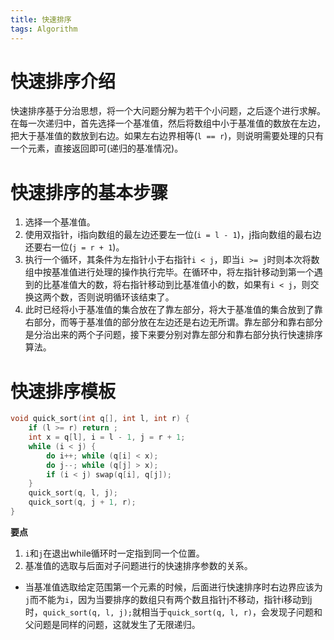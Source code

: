 ```yaml
---
title: 快速排序
tags: Algorithm
---
```

# 快速排序介绍
快速排序基于分治思想，将一个大问题分解为若干个小问题，之后逐个进行求解。在每一次递归中，首先选择一个基准值，然后将数组中小于基准值的数放在左边，把大于基准值的数放到右边。如果左右边界相等(`l == r`)，则说明需要处理的只有一个元素，直接返回即可(递归的基准情况)。

# 快速排序的基本步骤
1. 选择一个基准值。
2. 使用双指针，i指向数组的最左边还要左一位(`i = l - 1`)，j指向数组的最右边还要右一位(`j = r + 1`)。
3. 执行一个循环，其条件为左指针小于右指针`i < j`，即当`i >= j`时则本次将数组中按基准值进行处理的操作执行完毕。在循环中，将左指针移动到第一个遇到的比基准值大的数，将右指针移动到比基准值小的数，如果有`i < j`，则交换这两个数，否则说明循环该结束了。
4. 此时已经将小于基准值的集合放在了靠左部分，将大于基准值的集合放到了靠右部分，而等于基准值的部分放在左边还是右边无所谓。靠左部分和靠右部分是分治出来的两个子问题，接下来要分别对靠左部分和靠右部分执行快速排序算法。

# 快速排序模板
```C++
void quick_sort(int q[], int l, int r) {
    if (l >= r) return ;
    int x = q[l], i = l - 1, j = r + 1;
    while (i < j) {
        do i++; while (q[i] < x);
        do j--; while (q[j] > x);
        if (i < j) swap(q[i], q[j]);
    }
    quick_sort(q, l, j);
    quick_sort(q, j + 1, r);
}
```
**要点**
1. `i`和`j`在退出while循环时一定指到同一个位置。
2. 基准值的选取与后面对子问题进行的快速排序参数的关系。
- 当基准值选取给定范围第一个元素的时候，后面进行快速排序时右边界应该为`j`而不能为`i`，因为当要排序的数组只有两个数且指针j不移动，指针i移动到j时，`quick_sort(q, l, j);`就相当于`quick_sort(q, l, r)`，会发现子问题和父问题是同样的问题，这就发生了无限递归。

        
